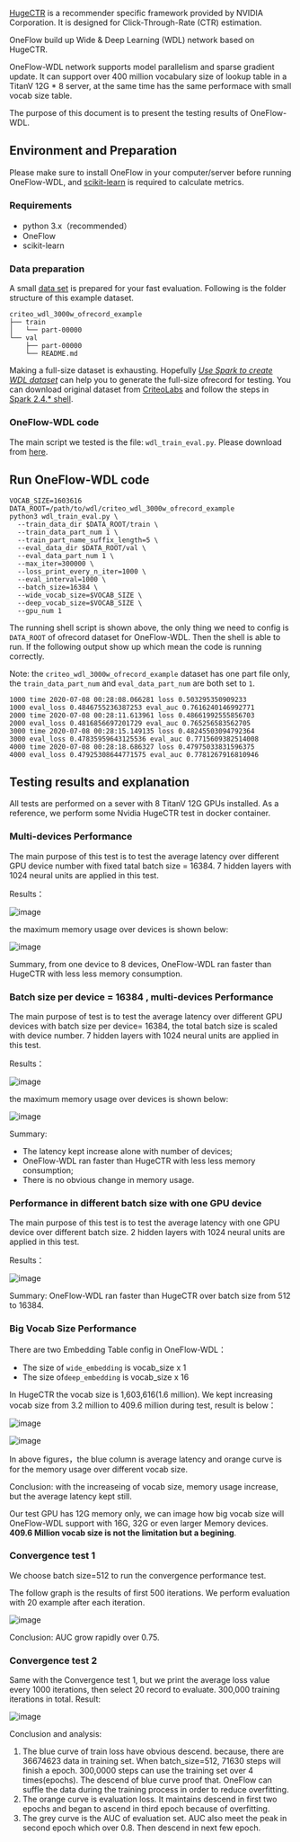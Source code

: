 [HugeCTR](https://github.com/NVIDIA/HugeCTR) is a recommender specific framework provided by NVIDIA Corporation. It is designed for Click-Through-Rate (CTR) estimation.

OneFlow build up Wide & Deep Learning (WDL) network based on HugeCTR. 

OneFlow-WDL network supports model parallelism and sparse gradient update. It can support over 400 million vocabulary size of lookup table in a TitanV 12G * 8 server, at the same time has the same performace with small vocab size table.

The purpose of this document is to present the testing results of OneFlow-WDL.  

## Environment and Preparation 
Please make sure to install OneFlow in your computer/server before running OneFlow-WDL, and [scikit-learn](https://scikit-learn.org/stable/install.html) is required to calculate metrics.

### Requirements
- python 3.x（recommended）
- OneFlow 
- scikit-learn

### Data preparation 
A small [data set](https://oneflow-public.oss-cn-beijing.aliyuncs.com/datasets/criteo_wdl_3000w_ofrecord_example.tgz) is prepared for your fast evaluation. Following is the folder structure of this example dataset. 
```
criteo_wdl_3000w_ofrecord_example
├── train
│   └── part-00000
└── val
    ├── part-00000
    └── README.md
```

Making a full-size dataset is exhausting. Hopefully [*Use Spark to create WDL dataset*](https://github.com/Oneflow-Inc/OneFlow-Benchmark/blob/master/ClickThroughRate/WideDeepLearning/how_to_make_ofrecord_for_wdl.md) can help you to generate the full-size ofrecord for testing. You can download original dataset from [CriteoLabs](http://labs.criteo.com/2014/02/kaggle-display-advertising-challenge-dataset/) and follow the steps in [Spark 2.4.* shell](https://www.apache.org/dyn/closer.lua/spark/spark-2.4.6/spark-2.4.6-bin-hadoop2.7.tgz).

### OneFlow-WDL code
The main script we tested is the file: `wdl_train_eval.py`. Please download from [here](https://github.com/Oneflow-Inc/OneFlow-Benchmark/blob/master/ClickThroughRate/WideDeepLearning/wdl_train_eval.py).

## Run OneFlow-WDL code
```
VOCAB_SIZE=1603616
DATA_ROOT=/path/to/wdl/criteo_wdl_3000w_ofrecord_example
python3 wdl_train_eval.py \
  --train_data_dir $DATA_ROOT/train \
  --train_data_part_num 1 \
  --train_part_name_suffix_length=5 \
  --eval_data_dir $DATA_ROOT/val \
  --eval_data_part_num 1 \
  --max_iter=300000 \
  --loss_print_every_n_iter=1000 \
  --eval_interval=1000 \
  --batch_size=16384 \
  --wide_vocab_size=$VOCAB_SIZE \
  --deep_vocab_size=$VOCAB_SIZE \
  --gpu_num 1
```

The running shell script is shown above, the only thing we need to config is `DATA_ROOT` of ofrecord dataset for OneFlow-WDL. Then the shell is able to run. If the following output show up which mean the code is running correctly.

Note: the `criteo_wdl_3000w_ofrecord_example` dataset has one part file only, the `train_data_part_num` and `eval_data_part_num` are both set to `1`.
```
1000 time 2020-07-08 00:28:08.066281 loss 0.503295350909233
1000 eval_loss 0.4846755236387253 eval_auc 0.7616240146992771
2000 time 2020-07-08 00:28:11.613961 loss 0.48661992555856703
2000 eval_loss 0.4816856697201729 eval_auc 0.765256583562705
3000 time 2020-07-08 00:28:15.149135 loss 0.48245503094792364
3000 eval_loss 0.47835959643125536 eval_auc 0.7715609382514008
4000 time 2020-07-08 00:28:18.686327 loss 0.47975033831596375
4000 eval_loss 0.47925308644771575 eval_auc 0.7781267916810946
```
## Testing results and explanation
All tests are performed on a sever with 8 TitanV 12G GPUs installed. As a reference, we perform some Nvidia HugeCTR test in docker container.

### Multi-devices Performance
The main purpose of this test is to test the average latency over different GPU device number with fixed tatal batch size = 16384. 7 hidden layers with 1024 neural units are applied in this test.

Results：

![image](https://github.com/Oneflow-Inc/oneflow-documentation/raw/master/cn/docs/adv_examples/imgs/fixed_batch_size_latency.png)

the maximum memory usage over devices is shown below:

![image](https://github.com/Oneflow-Inc/oneflow-documentation/raw/master/cn/docs/adv_examples/imgs/fixed_batch_size_memory.png)

Summary, from one device to 8 devices, OneFlow-WDL ran faster than HugeCTR with less less memory consumption.

### Batch size per device = 16384 , multi-devices Performance
The main purpose of test is to test the average latency over different GPU devices with batch size per device= 16384, the total batch size is scaled with device number. 7 hidden layers with 1024 neural units are applied in this test.

Results：

![image](https://github.com/Oneflow-Inc/oneflow-documentation/raw/master/cn/docs/adv_examples/imgs/scaled_batch_size_latency.png)

the maximum memory usage over devices is shown below:

![image](https://github.com/Oneflow-Inc/oneflow-documentation/raw/master/cn/docs/adv_examples/imgs/scaled_batch_size_memory.png)

Summary:
- The latency kept increase alone with number of devices;
- OneFlow-WDL ran faster than HugeCTR with less less memory consumption;
- There is no obvious change in memory usage.

### Performance in different batch size with one GPU device
The main purpose of this test is to test the average latency with one GPU device over different batch size. 2 hidden layers with 1024 neural units are applied in this test. 

Results：

![image](https://github.com/Oneflow-Inc/oneflow-documentation/raw/master/cn/docs/adv_examples/imgs/scaled_batch_size_latency_1gpu.png)

Summary: OneFlow-WDL ran faster than HugeCTR over batch size from 512 to 16384.

### Big Vocab Size Performance  
There are two Embedding Table config in OneFlow-WDL：
- The size of `wide_embedding` is vocab_size x 1
- The size of`deep_embedding` is vocab_size x 16

In HugeCTR the vocab size is 1,603,616(1.6 million). We kept increasing vocab size from 3.2 million to 409.6 million during test, result is below：

![image](https://github.com/Oneflow-Inc/oneflow-documentation/raw/master/cn/docs/adv_examples/imgs/big_vocab_table_2x1024.png) 

![image](https://github.com/Oneflow-Inc/oneflow-documentation/raw/master/cn/docs/adv_examples/imgs/big_vocab_table_7x1024.png)

In above figures，the blue column is average latency and orange curve is for the memory usage over different vocab size.

Conclusion: with the increaseing of vocab size, memory usage increase, but the average latency kept still.

Our test GPU has 12G memory only, we can image how big vocab size will OneFlow-WDL support with 16G, 32G or even larger Memory devices. **409.6 Million vocab size is not the limitation but a begining**. 

### Convergence test 1
We choose batch size=512 to run the convergence performance test. 

The follow graph is the results of first 500 iterations. We perform evaluation with 20 example after each iteration.

![image](https://github.com/Oneflow-Inc/oneflow-documentation/raw/master/cn/docs/adv_examples/imgs/eval_auc_loss_500iters.png)

Conclusion: AUC grow rapidly over 0.75.

### Convergence test 2
Same with the Convergence test 1, but we print the average loss value every 1000 iterations, then select 20 record to evaluate. 300,000 training iterations in total. Result:

![image](https://github.com/Oneflow-Inc/oneflow-documentation/raw/master/cn/docs/adv_examples/imgs/train_eval_auc_loss.png)

Conclusion and analysis:
1. The blue curve of train loss have obvious descend. because, there are 36674623 data in training set. When batch_size=512, 71630 steps will finish a epoch. 300,0000 steps can use the training set over 4 times(epochs). The descend of blue curve proof that. OneFlow can suffle the data during the training process in order to reduce overfitting. 
2. The orange curve is evaluation loss. It maintains descend in first two epochs and began to ascend in third epoch because of overfitting. 
3. The grey curve is the AUC of evaluation set. AUC also meet the peak in second epoch which over 0.8. Then descend in next few epoch.
